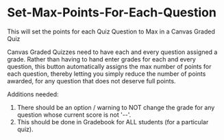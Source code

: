 # Set-Max-Points-For-Each-Question
This will set the points for each Quiz Question to Max in a Canvas Graded Quiz

Canvas Graded Quizzes need to have each and every question assigned a grade.  Rather than having to hand enter grades for each and every question, this button automatically assigns the max number of points for each question, thereby letting you simply reduce the number of points awarded, for any question that does not deserve full points.

Additions needed:
1) There should be an option / warning to NOT change the grade for any question whose current score is not '--'.
2) This should be done in Gradebook for ALL students (for a particular quiz).
